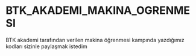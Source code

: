 # BTK_AKADEMI_MAKINA_OGRENMESI
BTK akademi tarafından verilen makina öğrenmesi kampında yazdığımız  kodları sizinle paylaşmak istedim
